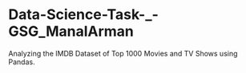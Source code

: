 # Data-Science-Task-_-GSG_ManalArman
Analyzing the IMDB Dataset of Top 1000 Movies and TV Shows using Pandas.
